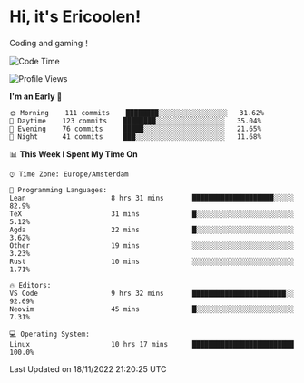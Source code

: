 # Hi, it's Ericoolen!
Coding and gaming！

<!--START_SECTION:waka-->
![Code Time](http://img.shields.io/badge/Code%20Time-531%20hrs%2013%20mins-blue)

![Profile Views](http://img.shields.io/badge/Profile%20Views-0-blue)

**I'm an Early 🐤** 

```text
🌞 Morning    111 commits    ████████░░░░░░░░░░░░░░░░░   31.62% 
🌆 Daytime    123 commits    ████████░░░░░░░░░░░░░░░░░   35.04% 
🌃 Evening    76 commits     █████░░░░░░░░░░░░░░░░░░░░   21.65% 
🌙 Night      41 commits     ███░░░░░░░░░░░░░░░░░░░░░░   11.68%

```


📊 **This Week I Spent My Time On** 

```text
⌚︎ Time Zone: Europe/Amsterdam

💬 Programming Languages: 
Lean                     8 hrs 31 mins       ████████████████████░░░░░   82.9% 
TeX                      31 mins             █░░░░░░░░░░░░░░░░░░░░░░░░   5.12% 
Agda                     22 mins             █░░░░░░░░░░░░░░░░░░░░░░░░   3.62% 
Other                    19 mins             ░░░░░░░░░░░░░░░░░░░░░░░░░   3.23% 
Rust                     10 mins             ░░░░░░░░░░░░░░░░░░░░░░░░░   1.71%

🔥 Editors: 
VS Code                  9 hrs 32 mins       ███████████████████████░░   92.69% 
Neovim                   45 mins             █░░░░░░░░░░░░░░░░░░░░░░░░   7.31%

💻 Operating System: 
Linux                    10 hrs 17 mins      █████████████████████████   100.0%

```


 Last Updated on 18/11/2022 21:20:25 UTC
<!--END_SECTION:waka-->


